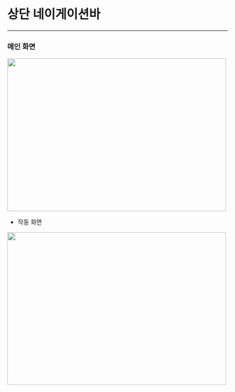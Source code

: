 # 상단 네이게이션바

<hr>

### 메인 화면
<img src="https://user-images.githubusercontent.com/74242937/106401363-0ef0c000-6467-11eb-8bc8-ea6433b85f08.PNG" width="500px" height="350px"/>

- 작동 화면
<img src="https://user-images.githubusercontent.com/74242937/106401341-f680a580-6466-11eb-9c02-6a1c8cfbe535.gif" width="500px" height="350px"/>
